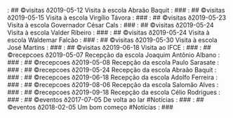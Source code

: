 [](base/05/Readme.md) : ## ©visitas ð2019-05-12 Visita à escola Abraão Baquit               : ###
[](base/06/Readme.md) : ## ©visitas ð2019-05-15 Visita à escola Virgílio Távora             : ###
[](base/07/Readme.md) : ## ©visitas ð2019-05-23 Visita à escola Governador César Cals       : ###
[](base/09/Readme.md) : ## ©visitas ð2019-05-24 Visita à escola Valder Ribeiro              : ###
[](base/10/Readme.md) : ## ©visitas ð2019-05-24 Visita à escola Waldemar Falcão             : ###
[](base/11/Readme.md) : ## ©visitas ð2019-05-30 Visita à escola José Martins                : ###
[](base/13/Readme.md) : ## ©visitas ð2019-06-18 Visita ao IFCE                              : ###
[](base/03/Readme.md) : ## ©recepcoes ð2019-05-07 Recepção da escola Joaquim Antônio Albano : ###
[](base/04/Readme.md) : ## ©recepcoes ð2019-05-08 Recepção da escola Paulo Sarasate         : ###
[](base/08/Readme.md) : ## ©recepcoes ð2019-05-24 Recepção da escola Abraão Baquit          : ###
[](base/12/Readme.md) : ## ©recepcoes ð2019-06-18 Recepção da escola Adolfo Ferreira        : ###
[](base/14/Readme.md) : ## ©recepcoes ð2019-08-06 Recepção da escola Salomão Alves          : ###
[](base/15/Readme.md) : ## ©recepcoes ð2019-09-18 Recepção da escola Célio Rodrigues        : ###
[](base/01/Readme.md) : ## ©eventos ð2017-07-05 De volta ao lar #Notícias                   : ###
[](base/02/Readme.md) : ## ©eventos ð2018-02-05 Um bom começo #Notícías                     : ###
